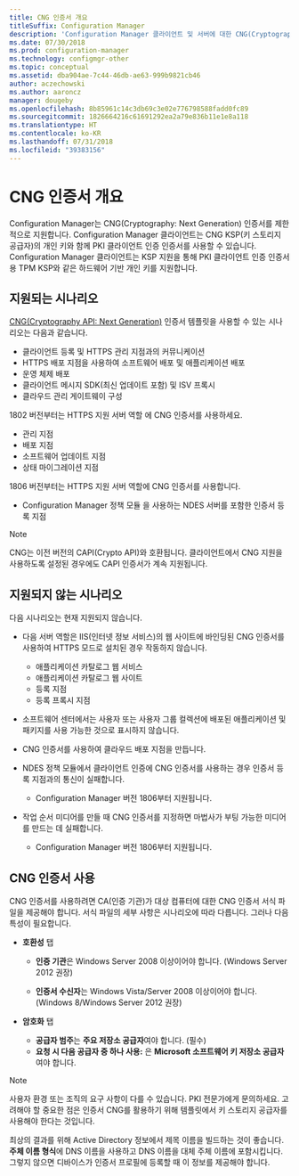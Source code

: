 ```yaml
---
title: CNG 인증서 개요
titleSuffix: Configuration Manager
description: 'Configuration Manager 클라이언트 및 서버에 대한 CNG(Cryptography: Next Generation) 인증서 지원에 대해 알아봅니다.'
ms.date: 07/30/2018
ms.prod: configuration-manager
ms.technology: configmgr-other
ms.topic: conceptual
ms.assetid: dba904ae-7c44-46db-ae63-999b9821cb46
author: aczechowski
ms.author: aaroncz
manager: dougeby
ms.openlocfilehash: 8b85961c14c3db69c3e02e776798588fadd0fc89
ms.sourcegitcommit: 1826664216c61691292ea2a79e836b11e1e8a118
ms.translationtype: HT
ms.contentlocale: ko-KR
ms.lasthandoff: 07/31/2018
ms.locfileid: "39383156"
---
```

# <a name="cng-certificates-overview"></a>CNG 인증서 개요
<!-- 1356191 --> 

Configuration Manager는 CNG(Cryptography: Next Generation) 인증서를 제한적으로 지원합니다. Configuration Manager 클라이언트는 CNG KSP(키 스토리지 공급자)의 개인 키와 함께 PKI 클라이언트 인증 인증서를 사용할 수 있습니다. Configuration Manager 클라이언트는 KSP 지원을 통해 PKI 클라이언트 인증 인증서용 TPM KSP와 같은 하드웨어 기반 개인 키를 지원합니다.

## <a name="supported-scenarios"></a>지원되는 시나리오
[CNG(Cryptography API: Next Generation)](https://msdn.microsoft.com/library/windows/desktop/bb204775.aspx) 인증서 템플릿을 사용할 수 있는 시나리오는 다음과 같습니다.

- 클라이언트 등록 및 HTTPS 관리 지점과의 커뮤니케이션   
- HTTPS 배포 지점을 사용하여 소프트웨어 배포 및 애플리케이션 배포   
- 운영 체제 배포  
- 클라이언트 메시지 SDK(최신 업데이트 포함) 및 ISV 프록시   
- 클라우드 관리 게이트웨이 구성  

1802 버전부터는 HTTPS 지원 서버 역할 <!-- 1357314 -->에 CNG 인증서를 사용하세요.   
- 관리 지점
- 배포 지점
- 소프트웨어 업데이트 지점
- 상태 마이그레이션 지점     

1806 버전부터는 HTTPS 지원 서버 역할에 CNG 인증서를 사용합니다.

- Configuration Manager 정책 모듈 <!--1357314-->을 사용하는 NDES 서버를 포함한 인증서 등록 지점

> [!NOTE]
> CNG는 이전 버전의 CAPI(Crypto API)와 호환됩니다. 클라이언트에서 CNG 지원을 사용하도록 설정된 경우에도 CAPI 인증서가 계속 지원됩니다.

## <a name="unsupported-scenarios"></a>지원되지 않는 시나리오

다음 시나리오는 현재 지원되지 않습니다.

- 다음 서버 역할은 IIS(인터넷 정보 서비스)의 웹 사이트에 바인딩된 CNG 인증서를 사용하여 HTTPS 모드로 설치된 경우 작동하지 않습니다. 
    - 애플리케이션 카탈로그 웹 서비스
    - 애플리케이션 카탈로그 웹 사이트
    - 등록 지점  
    - 등록 프록시 지점  

- 소프트웨어 센터에서는 사용자 또는 사용자 그룹 컬렉션에 배포된 애플리케이션 및 패키지를 사용 가능한 것으로 표시하지 않습니다.

- CNG 인증서를 사용하여 클라우드 배포 지점을 만듭니다.

- NDES 정책 모듈에서 클라이언트 인증에 CNG 인증서를 사용하는 경우 인증서 등록 지점과의 통신이 실패합니다. 
    - Configuration Manager 버전 1806부터 지원됩니다.

- 작업 순서 미디어를 만들 때 CNG 인증서를 지정하면 마법사가 부팅 가능한 미디어를 만드는 데 실패합니다.
    - Configuration Manager 버전 1806부터 지원됩니다.

## <a name="to-use-cng-certificates"></a>CNG 인증서 사용

CNG 인증서를 사용하려면 CA(인증 기관)가 대상 컴퓨터에 대한 CNG 인증서 서식 파일을 제공해야 합니다. 서식 파일의 세부 사항은 시나리오에 따라 다릅니다. 그러나 다음 특성이 필요합니다.

- **호환성** 탭

    - **인증 기관**은 Windows Server 2008 이상이어야 합니다. (Windows Server 2012 권장)

    - **인증서 수신자**는 Windows Vista/Server 2008 이상이어야 합니다. (Windows 8/Windows Server 2012 권장)

- **암호화** 탭

    - **공급자 범주**는 **주요 저장소 공급자**여야 합니다. (필수)
    - **요청 시 다음 공급자 중 하나 사용:** 은 **Microsoft 소프트웨어 키 저장소 공급자**여야 합니다. 

> [!NOTE]
> 사용자 환경 또는 조직의 요구 사항이 다를 수 있습니다. PKI 전문가에게 문의하세요. 고려해야 할 중요한 점은 인증서 CNG를 활용하기 위해 템플릿에서 키 스토리지 공급자를 사용해야 한다는 것입니다.

최상의 결과를 위해 Active Directory 정보에서 제목 이름을 빌드하는 것이 좋습니다. **주체 이름 형식**에 DNS 이름을 사용하고 DNS 이름을 대체 주체 이름에 포함시킵니다. 그렇지 않으면 디바이스가 인증서 프로필에 등록할 때 이 정보를 제공해야 합니다.